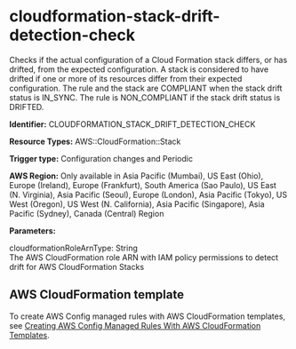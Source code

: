 # cloudformation\-stack\-drift\-detection\-check<a name="cloudformation-stack-drift-detection-check"></a>

Checks if the actual configuration of a Cloud Formation stack differs, or has drifted, from the expected configuration\. A stack is considered to have drifted if one or more of its resources differ from their expected configuration\. The rule and the stack are COMPLIANT when the stack drift status is IN\_SYNC\. The rule is NON\_COMPLIANT if the stack drift status is DRIFTED\.

**Identifier:** CLOUDFORMATION\_STACK\_DRIFT\_DETECTION\_CHECK

**Resource Types:** AWS::CloudFormation::Stack

**Trigger type:** Configuration changes and Periodic

**AWS Region:** Only available in Asia Pacific \(Mumbai\), US East \(Ohio\), Europe \(Ireland\), Europe \(Frankfurt\), South America \(Sao Paulo\), US East \(N\. Virginia\), Asia Pacific \(Seoul\), Europe \(London\), Asia Pacific \(Tokyo\), US West \(Oregon\), US West \(N\. California\), Asia Pacific \(Singapore\), Asia Pacific \(Sydney\), Canada \(Central\) Region

**Parameters:**

cloudformationRoleArnType: String  
The AWS CloudFormation role ARN with IAM policy permissions to detect drift for AWS CloudFormation Stacks

## AWS CloudFormation template<a name="w2aac12c33c15b9c79c17"></a>

To create AWS Config managed rules with AWS CloudFormation templates, see [Creating AWS Config Managed Rules With AWS CloudFormation Templates](aws-config-managed-rules-cloudformation-templates.md)\.